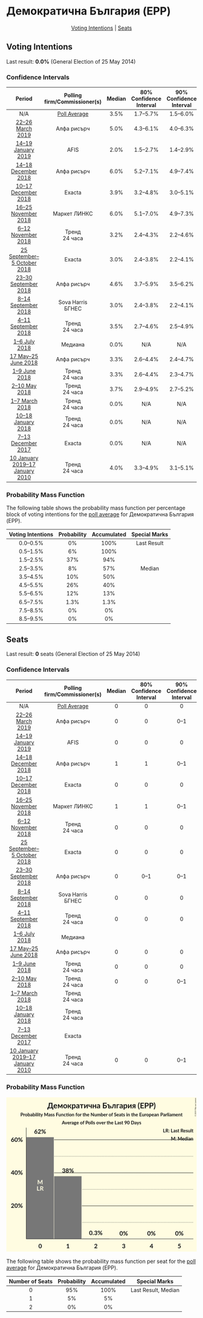 # Демократична България (EPP)

<p align="center"><a href="#voting-intentions">Voting Intentions</a> | <a href="#seats">Seats</a></p>

## Voting Intentions

Last result: **0.0%** (General Election of 25 May 2014)

### Confidence Intervals

| Period     | Polling firm/Commissioner(s) | Median | 80% Confidence Interval | 90% Confidence Interval | 95% Confidence Interval | 99% Confidence Interval |
|:----------:|:----------------:|:-----------:|:-----------------------:|:-----------------------:|:-----------------------:|:-----------------------:|
| N/A | [Poll Average](average.html) | 3.5% | 1.7–5.7% | 1.5–6.0% | 1.4–6.3% | 1.2–6.9% |
| [22–26 March 2019](2019-03-26-Алфарисърч.html) | Алфа рисърч | 5.0% | 4.3–6.1% | 4.0–6.3% | 3.9–6.6% | 3.5–7.1% |
| [14–19 January 2019](2019-01-19-AFIS.html) | AFIS | 2.0% | 1.5–2.7% | 1.4–2.9% | 1.3–3.0% | 1.1–3.4% |
| [14–18 December 2018](2018-12-18-Алфарисърч.html) | Алфа рисърч | 6.0% | 5.2–7.1% | 4.9–7.4% | 4.7–7.7% | 4.4–8.2% |
| [10–17 December 2018](2018-12-17-Exacta.html) | Exacta | 3.9% | 3.2–4.8% | 3.0–5.1% | 2.9–5.3% | 2.6–5.8% |
| [16–25 November 2018](2018-11-25-МаркетЛИНКС.html) | Маркет ЛИНКС | 6.0% | 5.1–7.0% | 4.9–7.3% | 4.7–7.6% | 4.3–8.2% |
| [6–12 November 2018](2018-11-12-Тренд.html) | Тренд <br> 24 часа | 3.2% | 2.4–4.3% | 2.2–4.6% | 2.0–4.9% | 1.7–5.5% |
| [25 September–5 October 2018](2018-10-05-Exacta.html) | Exacta | 3.0% | 2.4–3.8% | 2.2–4.1% | 2.1–4.3% | 1.9–4.7% |
| [23–30 September 2018](2018-09-30-Алфарисърч.html) | Алфа рисърч | 4.6% | 3.7–5.9% | 3.5–6.2% | 3.2–6.5% | 2.9–7.1% |
| [8–14 September 2018](2018-09-14-SovaHarris.html) | Sova Harris <br> БГНЕС | 3.0% | 2.4–3.8% | 2.2–4.1% | 2.1–4.3% | 1.9–4.7% |
| [4–11 September 2018](2018-09-11-Тренд.html) | Тренд <br> 24 часа | 3.5% | 2.7–4.6% | 2.5–4.9% | 2.3–5.2% | 2.0–5.8% |
| [1–6 July 2018](2018-07-06-Медиана.html) | Медиана | 0.0% | N/A | N/A | N/A | N/A |
| [17 May–25 June 2018](2018-06-25-Алфарисърч.html) | Алфа рисърч | 3.3% | 2.6–4.4% | 2.4–4.7% | 2.2–5.0% | 1.9–5.5% |
| [1–9 June 2018](2018-06-09-Тренд.html) | Тренд <br> 24 часа | 3.3% | 2.6–4.4% | 2.3–4.7% | 2.2–5.0% | 1.9–5.6% |
| [2–10 May 2018](2018-05-10-Тренд.html) | Тренд <br> 24 часа | 3.7% | 2.9–4.9% | 2.7–5.2% | 2.5–5.5% | 2.1–6.1% |
| [1–7 March 2018](2018-03-07-Тренд.html) | Тренд <br> 24 часа | 0.0% | N/A | N/A | N/A | N/A |
| [10–18 January 2018](2018-01-18-Тренд.html) | Тренд <br> 24 часа | 0.0% | N/A | N/A | N/A | N/A |
| [7–13 December 2017](2017-12-13-Exacta.html) | Exacta | 0.0% | N/A | N/A | N/A | N/A |
| [10 January 2019–17 January 2010](2010-01-17-Тренд.html) | Тренд <br> 24 часа | 4.0% | 3.3–4.9% | 3.1–5.1% | 2.9–5.4% | 2.6–5.8% |

### Probability Mass Function

The following table shows the probability mass function per percentage block of voting intentions for the [poll average](average.html) for Демократична България (EPP).

| Voting Intentions | Probability | Accumulated | Special Marks |
|:-----------------:|:-----------:|:-----------:|:-------------:|
| 0.0–0.5% | 0% | 100% | Last Result |
| 0.5–1.5% | 6% | 100% |  |
| 1.5–2.5% | 37% | 94% |  |
| 2.5–3.5% | 8% | 57% | Median |
| 3.5–4.5% | 10% | 50% |  |
| 4.5–5.5% | 26% | 40% |  |
| 5.5–6.5% | 12% | 13% |  |
| 6.5–7.5% | 1.3% | 1.3% |  |
| 7.5–8.5% | 0% | 0% |  |
| 8.5–9.5% | 0% | 0% |  |


## Seats

Last result: **0** seats (General Election of 25 May 2014)

### Confidence Intervals

| Period     | Polling firm/Commissioner(s) | Median | 80% Confidence Interval | 90% Confidence Interval | 95% Confidence Interval | 99% Confidence Interval |
|:----------:|:----------------:|:------:|:-----------------------:|:-----------------------:|:-----------------------:|:-----------------------:|
| N/A | [Poll Average](average.html) | 0 | 0 | 0 | 0–1 | 0–1 |
| [22–26 March 2019](2019-03-26-Алфарисърч.html) | Алфа рисърч | 0 | 0 | 0–1 | 0–1 | 0–1 |
| [14–19 January 2019](2019-01-19-AFIS.html) | AFIS | 0 | 0 | 0 | 0 | 0 |
| [14–18 December 2018](2018-12-18-Алфарисърч.html) | Алфа рисърч | 1 | 1 | 0–1 | 0–1 | 0–1 |
| [10–17 December 2018](2018-12-17-Exacta.html) | Exacta | 0 | 0 | 0 | 0–1 | 0–1 |
| [16–25 November 2018](2018-11-25-МаркетЛИНКС.html) | Маркет ЛИНКС | 1 | 1 | 0–1 | 0–1 | 0–2 |
| [6–12 November 2018](2018-11-12-Тренд.html) | Тренд <br> 24 часа | 0 | 0 | 0 | 0 | 0–1 |
| [25 September–5 October 2018](2018-10-05-Exacta.html) | Exacta | 0 | 0 | 0 | 0 | 0 |
| [23–30 September 2018](2018-09-30-Алфарисърч.html) | Алфа рисърч | 0 | 0–1 | 0–1 | 0–1 | 0–1 |
| [8–14 September 2018](2018-09-14-SovaHarris.html) | Sova Harris <br> БГНЕС | 0 | 0 | 0 | 0 | 0 |
| [4–11 September 2018](2018-09-11-Тренд.html) | Тренд <br> 24 часа | 0 | 0 | 0 | 0–1 | 0–1 |
| [1–6 July 2018](2018-07-06-Медиана.html) | Медиана |  |  |  |  |  |
| [17 May–25 June 2018](2018-06-25-Алфарисърч.html) | Алфа рисърч | 0 | 0 | 0 | 0 | 0–1 |
| [1–9 June 2018](2018-06-09-Тренд.html) | Тренд <br> 24 часа | 0 | 0 | 0 | 0 | 0–1 |
| [2–10 May 2018](2018-05-10-Тренд.html) | Тренд <br> 24 часа | 0 | 0 | 0–1 | 0–1 | 0–1 |
| [1–7 March 2018](2018-03-07-Тренд.html) | Тренд <br> 24 часа |  |  |  |  |  |
| [10–18 January 2018](2018-01-18-Тренд.html) | Тренд <br> 24 часа |  |  |  |  |  |
| [7–13 December 2017](2017-12-13-Exacta.html) | Exacta |  |  |  |  |  |
| [10 January 2019–17 January 2010](2010-01-17-Тренд.html) | Тренд <br> 24 часа | 0 | 0 | 0–1 | 0–1 | 0–1 |

### Probability Mass Function

![Graph with seats probability mass function not yet produced](average-seats-pmf-демократичнабългарияepp.png "Seats Probability Mass Function")

The following table shows the probability mass function per seat for the [poll average](average.html) for Демократична България (EPP).

| Number of Seats | Probability | Accumulated | Special Marks |
|:---------------:|:-----------:|:-----------:|:-------------:|
| 0 | 95% | 100% | Last Result, Median |
| 1 | 5% | 5% |  |
| 2 | 0% | 0% |  |


